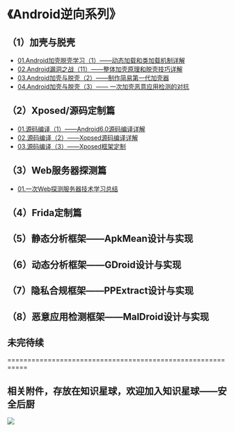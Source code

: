 # 《Android逆向系列》

## （1）加壳与脱壳

- [01.Android加壳脱壳学习（1）——动态加载和类加载机制详解](https://bbs.pediy.com/thread-271538.htm)
- [02.Android漏洞之战（11）——整体加壳原理和脱壳技巧详解](https://bbs.pediy.com/thread-273293.htm)
- [03.Android加壳与脱壳（2）——制作简易第一代加壳器](https://mp.weixin.qq.com/s/LWTFNDV1dff8cdBakd1AOQ)
- [04.Android加壳与脱壳（3）—— 一次加壳恶意应用检测的对抗](https://mp.weixin.qq.com/s/LYIASwSBq03b3_n7KW0AKw)

## （2）Xposed/源码定制篇

- [01.源码编译（1）——Android6.0源码编译详解](https://bbs.pediy.com/thread-269575.htm)
- [02.源码编译（2）——Xopsed源码编译详解](https://bbs.pediy.com/thread-269616.htm)
- [03.源码编译（3）——Xposed框架定制 ](https://bbs.pediy.com/thread-269627.htm)

## （3）Web服务器探测篇

- [01.一次Web探测服务器技术学习总结 ](https://mp.weixin.qq.com/s/XUnD4o6TzbksDbDrPcxv-A)

## （4）Frida定制篇

## （5）静态分析框架——ApkMean设计与实现

## （6）动态分析框架——GDroid设计与实现

## （7）隐私合规框架——PPExtract设计与实现

## （8）恶意应用检测框架——MalDroid设计与实现


## 未完待续

===========================================================

## 相关附件，存放在知识星球，欢迎加入知识星球——安全后厨

<img  src="https://images.weserv.nl/?url=https://article.biliimg.com/bfs/article/98a3b3b41f43053e7bed3a2240bfb4bad89830e9.png">
